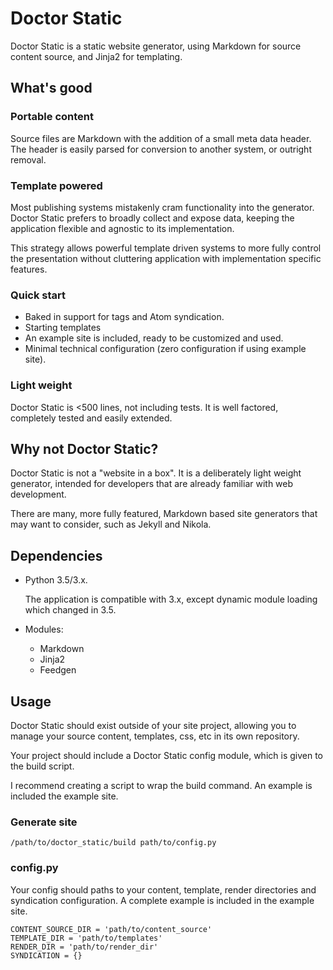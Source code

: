 # Doctor Static

Doctor Static is a static website generator, using Markdown for source content source, and Jinja2 for templating.

## What's good

### Portable content
Source files are Markdown with the addition of a small meta data header.  The header is easily parsed for conversion to another system, or outright removal.

### Template powered
Most publishing systems mistakenly cram functionality into the generator.  Doctor Static prefers to broadly collect and expose data, keeping the application flexible and agnostic to its implementation.

This strategy allows powerful template driven systems to more fully control the presentation without cluttering application with implementation specific features.

### Quick start
* Baked in support for tags and Atom syndication.  
* Starting templates
* An example site is included, ready to be customized and used.
* Minimal technical configuration (zero configuration if using example site).

### Light weight
Doctor Static is <500 lines, not including tests.  It is well factored, completely tested and easily extended.

## Why not Doctor Static?
Doctor Static is not a "website in a box".  It is a deliberately light weight generator, intended for developers that are already familiar with web development.

There are many, more fully featured, Markdown based site generators that may want to consider, such as Jekyll and Nikola.  

## Dependencies
* Python 3.5/3.x.  
	
	The application is compatible with 3.x, except dynamic module loading which changed in 3.5.  

* Modules:
	* Markdown
	* Jinja2
	* Feedgen

## Usage

Doctor Static should exist outside of your site project, allowing you to manage your source content, templates, css, etc in its own repository.  

Your project should include a Doctor Static config module, which is given to the build script.  

I recommend creating a script to wrap the build command.  An example is included the example site.

### Generate site
	/path/to/doctor_static/build path/to/config.py
	
### config.py
Your config should paths to your content, template, render directories and syndication configuration.  A complete example is included in the example site.

	CONTENT_SOURCE_DIR = 'path/to/content_source'
	TEMPLATE_DIR = 'path/to/templates'
	RENDER_DIR = 'path/to/render_dir'
	SYNDICATION = {}
